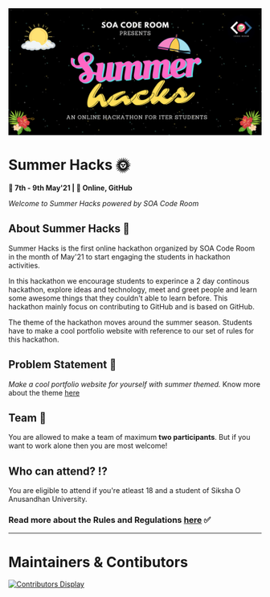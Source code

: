 <img src = ./img/header.png>

# Summer Hacks 🌞
**📅 7th - 9th May'21 | 📍 Online, GitHub**

*Welcome to Summer Hacks powered by SOA Code Room*

## About Summer Hacks 🌻
Summer Hacks is the first online hackathon organized by SOA Code Room in the month of May'21 to start engaging the students in hackathon activities.

In this hackathon we encourage students to experince a 2 day continous hackathon, explore ideas and technology, meet and greet people and learn some awesome things that they couldn't able to learn before. This hackathon mainly focus on contributing to GitHub and is based on GitHub.

The theme of the hackathon moves around the summer season. Students have to make a cool portfolio website with reference to our set of rules for this hackathon. 

## Problem Statement 📝
*Make a cool portfolio website for yourself with summer themed.*
Know more about the theme [here](https://summerhacks.netlify.app/theme)

## Team 👬
You are allowed to make a team of maximum **two participants**. But if you want to work alone then you are most welcome! 

## Who can attend? ⁉
You are eligible to attend if you're atleast 18 and a student of Siksha O Anusandhan University.

### Read more about the Rules and Regulations [here](https://summerhacks.netlify.app/faq) ✅


------
# Maintainers & Contibutors
[![Contributors Display](https://badges.pufler.dev/contributors/SOACodeRoom/Summer-Hacks?size=50&padding=5&bots=true)]()
